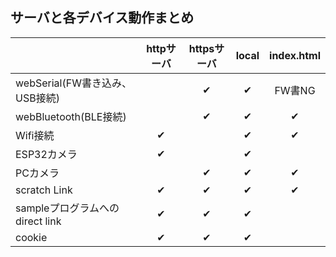 ## サーバと各デバイス動作まとめ


| |httpサーバ|httpsサーバ|local|index.html|
|---|:-:|:-:|:-:|:-:|
|webSerial(FW書き込み、USB接続)| |✔|✔|FW書NG|
|webBluetooth(BLE接続)| |✔|✔|✔|
|Wifi接続|✔| |✔|✔|
|ESP32カメラ|✔| |✔| |
|PCカメラ| |✔|✔|✔|
|scratch Link|✔|✔|✔|✔|
|sampleプログラムへのdirect link|✔|✔|✔| |
|cookie|✔|✔|✔| |
